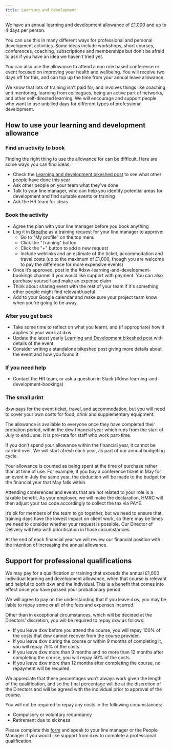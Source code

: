 ```yaml
---
title: Learning and development
---
```


We have an annual learning and development allowance of £1,000 and up to 4 days
per person.

You can use this in many different ways for professional and personal
development activities. Some ideas include workshops, short courses,
conferences, coaching, subscriptions and memberships but don’t be afraid to ask
if you have an idea we haven’t tried yet.

You can also use the allowance to attend a non role based conference or event
focused on improving your health and wellbeing. You will receive two days off
for this, and can top up the time from your annual leave allowance.

We know that lots of training isn’t paid for, and involves things like coaching
and mentoring, learning from colleagues, being an active part of networks, and
other self-directed learning. We will encourage and support people who want to
use unbilled days for different types of professional development.

## How to use your learning and development allowance

### Find an activity to book

Finding the right thing to use the allowance for can be difficult. Here are some
ways you can find ideas:

- Check the
  [Learning and development bikeshed post](https://bikeshed.dxw.com/?p=13876) to
  see what other people have done this year
- Ask other people on your team what they've done
- Talk to your line manager, who can help you identify potential areas for
  development and find suitable events or training
- Ask the HR team for ideas

### Book the activity

- Agree the plan with your line manager before you book anything
- Log it in [Breathe](https://hr.breathehr.com/) as a training request for your
  line manager to approve:
  - Go to "My profile" on the top menu
  - Click the "Training" button
  - Click the "+" button to add a new request
  - Include weblinks and an estimate of the ticket, accommodation and travel
    costs (up to the maximum of £1,000, though you are welcome to pay the
    difference for more expensive events)
- Once it’s approved, post in the #dxw-learning-and-development-bookings channel
  if you would like support with payment. You can also purchase yourself and
  make an expense claim
- Think about sharing event with the rest of your team if it's something other
  people might find relevant/useful
- Add to your Google calendar and make sure your project team know when you're
  going to be away

### After you get back

- Take some time to reflect on what you learnt, and (if appropriate) how it
  applies to your work at dxw
- Update the latest yearly
  [Learning and Development bikeshed post](https://bikeshed.dxw.com/?p=13876)
  with details of the event
- Consider writing a standalone bikeshed post giving more details about the
  event and how you found it

### If you need help

- Contact the HR team, or ask a question in Slack
  (#dxw-learning-and-development-bookings)

### The small print

dxw pays for the event ticket, travel, and accommodation, but you will need to
cover your own costs for food, drink and supplementary equipment.

The allowance is available to everyone once they have completed their probation
period, within the dxw financial year which runs from the start of July to end
June. It is pro-rata for staff who work part-time.

If you don’t spend your allowance within the financial year, it cannot be
carried over. We will start afresh each year, as part of our annual budgeting
cycle.

Your allowance is counted as being spent at the time of purchase rather than at
time of use. For example, if you buy a conference ticket in May for an event in
July the same year, the deduction will be made to the budget for the financial
year that May falls within.

Attending conferences and events that are not related to your role is a taxable
benefit. As your employer, we will make the declaration, HMRC will then adjust
your tax code accordingly to collect the tax via PAYE.

It’s ok for members of the team to go together, but we need to ensure that
training days have the lowest impact on client work, so there may be times we
need to consider whether your request is possible. Our Director of Delivery will
help with prioritisation in those circumstances.

At the end of each financial year we will review our financial position with the
intention of increasing the annual allowance.

## Support for professional qualifications

We may pay for a qualification or training that exceeds the annual £1,000
individual learning and development allowance, when that course is relevant and
helpful to both dxw and the individual. This is a benefit that comes into effect
once you have passed your probationary period.

We will agree to pay on the understanding that if you leave dxw, you may be
liable to repay some or all of the fees and expenses incurred.

Other than in exceptional circumstances, which will be decided at the Directors’
discretion, you will be required to repay dxw as follows:

- If you leave dxw before you attend the course, you will repay 100% of the
  costs that dxw cannot recover from the course provider.
- If you leave dxw during the course or within 9 months of completing it, you
  will repay 75% of the costs.
- If you leave dxw more than 9 months and no more than 12 months after
  completing the course, you will repay 50% of the costs.
- If you leave dxw more than 12 months after completing the course, no repayment
  will be required.

We appreciate that these percentages won’t always work given the length of the
qualification, and so the final percentage will be at the discretion of the
Directors and will be agreed with the individual prior to approval of the
course.

You will not be required to repay any costs in the following circumstances:

- Compulsory or voluntary redundancy
- Retirement due to sickness

Please complete this
[form](https://docs.google.com/document/d/1gkK8L345gmmHFjqxduz5hvHyRvejMJd_rVNXQtZLrQE/edit)
and speak to your line manager or the People Manager if you would like support
from dxw to complete a professional qualification.
